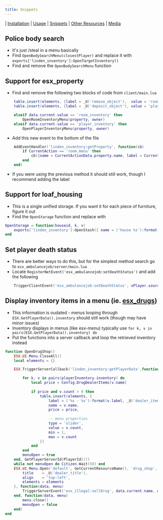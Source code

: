 ```yaml
---
title: Snippets
---
```


| [Installation](index) | [Usage](usage) | [Snippets](snippets) | [Other Resources](resources) | [Media](media)


## Police body search
* It's just /steal in a menu basically
* Find `OpenBodySearchMenu(closestPlayer)` and replace it with `exports['linden_inventory']:OpenTargetInventory()`
* Find and remove the `OpenBodySearchMenu` function


## Support for esx_property
* Find and remove the following two blocks of code from `client/main.lua`
```lua
	table.insert(elements, {label = _U('remove_object'),  value = 'room_inventory'})
	table.insert(elements, {label = _U('deposit_object'), value = 'player_inventory'})
```
```lua
	elseif data.current.value == 'room_inventory' then
		OpenRoomInventoryMenu(property, owner)
	elseif data.current.value == 'player_inventory' then
		OpenPlayerInventoryMenu(property, owner)
```
* Add this new event to the bottom of the file
```lua
	AddEventHandler('linden_inventory:getProperty', function(cb)
		if CurrentAction == 'room_menu' then
			cb({name = CurrentActionData.property.name, label = CurrentActionData.property.label, owner = CurrentActionData.owner, slots = 70})
		end
	end)
```
* If you were using the previous method it should still work, though I recommend adding the label

## Support for loaf_housing
* This is a single unified storage. If you want it for each piece of furniture, figure it out
* Find the `OpenStorage` function and replace with
```lua
OpenStorage = function(houseid, k, v)
    exports['linden_inventory']:OpenStash({ name = ('house %s'):format(houseid), slots = 101})
end
```

## Set player death status
* There are better ways to do this, but for the simplest method search go to `esx_ambulancejob/server/main.lua`
* Locate `RegisterNetEvent('esx_ambulancejob:setDeathStatus')` and add the following
```lua
	TriggerClientEvent('esx_ambulancejob:setDeathStatus', xPlayer.source, isDead)
```

## Display inventory items in a menu (ie. [esx_drugs](https://github.com/DoPeMan17/esx_drugs/blob/master/client/main.lua))
* This information is oudated - menus looping through `ESX.GetPlayerData().inventory` should still work (though may have minor issues)
* Inventory displays in menus (like esx-menu) typically use `for k, v in pairs(ESX.GetPlayerData().inventory) do`
* Put the functions into a server callback and loop the retrieved inventory instead
```lua
function OpenDrugShop()
	ESX.UI.Menu.CloseAll()
	local elements = {}

	ESX.TriggerServerCallback('linden_inventory:getPlayerData',function(playerInventory)

		for k, v in pairs(playerInventory.inventory) do
			local price = Config.DrugDealerItems[v.name]
	
			if price and v.count > 0 then
				table.insert(elements, {
					label = ('%s - %s'):format(v.label, _U('dealer_item', ESX.Math.GroupDigits(price))),
					name = v.name,
					price = price,
	
					-- menu properties
					type = 'slider',
					value = v.count,
					min = 1,
					max = v.count
				})
			end
		end
		menuOpen = true
	end, GetPlayerServerId(PlayerId()))
	while not menuOpen do Citizen.Wait(50) end
	ESX.UI.Menu.Open('default', GetCurrentResourceName(), 'drug_shop', {
		title    = _U('dealer_title'),
		align    = 'top-left',
		elements = elements
	}, function(data, menu)
		TriggerServerEvent('esx_illegal:sellDrug', data.current.name, data.current.value)
	end, function(data, menu)
		menu.close()
		menuOpen = false
	end)
end
```
